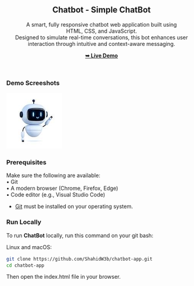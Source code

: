 <div align="center">
  
 

  <h2 align="center">Chatbot - Simple ChatBot</h2>

  A smart, fully responsive chatbot web application built using <br> HTML, CSS, and JavaScript. <br> 
  Designed to simulate real-time conversations, this bot enhances user interaction through intuitive and context-aware messaging.

  <a href="https://bot-nine-tan.vercel.app"><strong>➥ Live Demo</strong></a>

</div>

<br />

### Demo Screeshots

![Simple ChatBot Demo]( bot.jpeg "ChatBot Demo")

### Prerequisites

Make sure the following are available: <br>
	•	Git <br>
	•	A modern browser (Chrome, Firefox, Edge) <br> 
	•	Code editor (e.g., Visual Studio Code)
<br> 
* [Git](https://git-scm.com/downloads "Download Git") must be installed on your operating system.

### Run Locally

To run **ChatBot** locally, run this command on your git bash:

Linux and macOS:

```bash
git clone https://github.com/ShahidW3b/chatbot-app.git
cd chatbot-app
```
Then open the index.html file in your browser.
